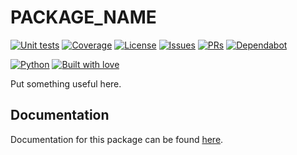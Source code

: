 # PACKAGE_NAME

[![Unit tests](https://github.com/sweetrpg/PACKAGE_NAME/actions/workflows/python-ci.yml/badge.svg)](https://github.com/sweetrpg/PACKAGE_NAME/actions/workflows/python-ci.yml)
[![Coverage](https://github.com/sweetrpg/PACKAGE_NAME/coverage.svg)](https://github.com/sweetrpg/PACKAGE_NAME)
[![License](https://img.shields.io/github/license/sweetrpg/PACKAGE_NAME.svg)](https://img.shields.io/github/license/sweetrpg/PACKAGE_NAME.svg)
[![Issues](https://img.shields.io/github/issues/sweetrpg/PACKAGE_NAME.svg)](https://img.shields.io/github/issues/sweetrpg/PACKAGE_NAME.svg)
[![PRs](https://img.shields.io/github/issues-pr/sweetrpg/PACKAGE_NAME.svg)](https://img.shields.io/github/issues-pr/sweetrpg/PACKAGE_NAME.svg)
[![Dependabot](https://badgen.net/github/dependabot/sweetrpg/PACKAGE_NAME)](https://badgen.net/github/dependabot/sweetrpg/PACKAGE_NAME)

[![Python](https://img.shields.io/badge/Python-3776AB?style=for-the-badge&logo=python&logoColor=white)](https://img.shields.io/badge/Python-3776AB?style=for-the-badge&logo=python&logoColor=white)
[![Built with love](https://ForTheBadge.com/images/badges/built-with-love.svg)](https://ForTheBadge.com/images/badges/built-with-love.svg)

Put something useful here.

## Documentation

Documentation for this package can be found [here](https://sweetrpg.github.io/PACKAGE_NAME).

